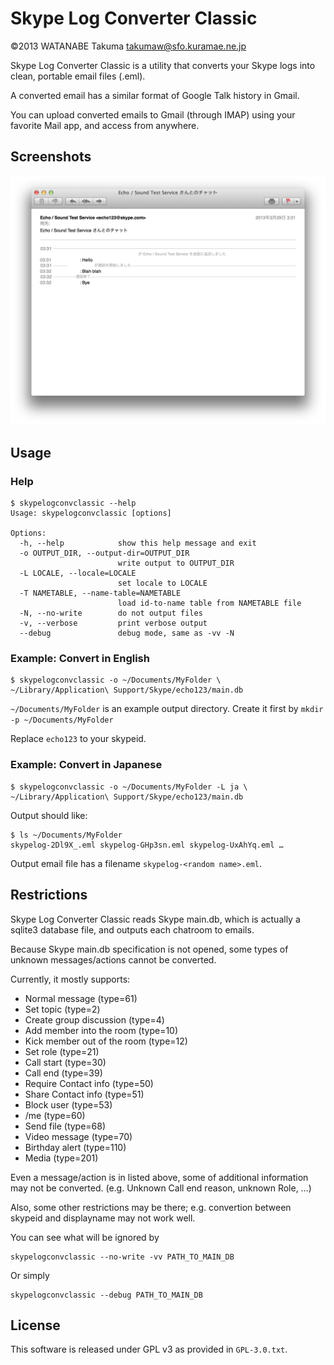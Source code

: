 Skype Log Converter Classic
===========================

©2013 WATANABE Takuma <takumaw@sfo.kuramae.ne.jp>

Skype Log Converter Classic is a utility that converts your Skype logs into clean, portable email files (.eml).

A converted email has a similar format of Google Talk history in Gmail.

You can upload converted emails to Gmail (through IMAP)
using your favorite Mail app, and access from anywhere.


Screenshots
-----------

![screenshot](https://github.com/takumaw/skype-log-converter-classic/raw/master/misc/screenshot.png)


Usage
-----
### Help

    $ skypelogconvclassic --help
    Usage: skypelogconvclassic [options]
    
    Options:
      -h, --help            show this help message and exit
      -o OUTPUT_DIR, --output-dir=OUTPUT_DIR
                            write output to OUTPUT_DIR
      -L LOCALE, --locale=LOCALE
                            set locale to LOCALE
      -T NAMETABLE, --name-table=NAMETABLE
                            load id-to-name table from NAMETABLE file
      -N, --no-write        do not output files
      -v, --verbose         print verbose output
      --debug               debug mode, same as -vv -N

### Example: Convert in English

    $ skypelogconvclassic -o ~/Documents/MyFolder \
    ~/Library/Application\ Support/Skype/echo123/main.db

`~/Documents/MyFolder` is an example output directory.
Create it first by `mkdir -p ~/Documents/MyFolder`

Replace `echo123` to your skypeid.

### Example: Convert in Japanese

    $ skypelogconvclassic -o ~/Documents/MyFolder -L ja \
    ~/Library/Application\ Support/Skype/echo123/main.db

Output should like:

    $ ls ~/Documents/MyFolder
    skypelog-2Dl9X_.eml skypelog-GHp3sn.eml skypelog-UxAhYq.eml …

Output email file has a filename `skypelog-<random name>.eml`.


Restrictions
------------

Skype Log Converter Classic reads Skype main.db, which is actually a sqlite3 database file, and outputs each chatroom to emails.

Because Skype main.db specification is not opened,
some types of unknown messages/actions cannot be converted.

Currently, it mostly supports:

* Normal message (type=61)
* Set topic (type=2)
* Create group discussion (type=4)
* Add member into the room (type=10)
* Kick member out of the room (type=12)
* Set role (type=21)
* Call start (type=30)
* Call end (type=39)
* Require Contact info (type=50)
* Share Contact info (type=51)
* Block user (type=53)
* /me (type=60)
* Send file (type=68)
* Video message (type=70)
* Birthday alert (type=110)
* Media (type=201)

Even a message/action is in listed above, some of
additional information may not be converted.
(e.g. Unknown Call end reason, unknown Role, …)

Also, some other restrictions may be there;
e.g. convertion between skypeid and displayname may not work well.

You can see what will be ignored by

    skypelogconvclassic --no-write -vv PATH_TO_MAIN_DB

Or simply

    skypelogconvclassic --debug PATH_TO_MAIN_DB


License
-------

This software is released under GPL v3 as provided in `GPL-3.0.txt`.
